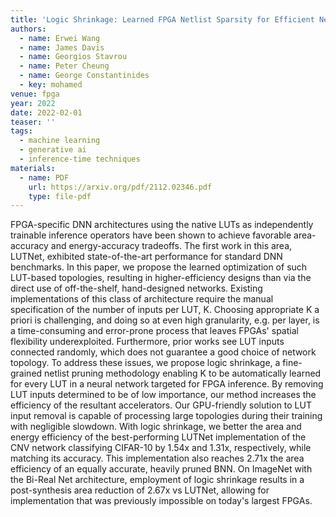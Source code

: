 ```yaml
---
title: 'Logic Shrinkage: Learned FPGA Netlist Sparsity for Efficient Neural Network Inference'
authors:
  - name: Erwei Wang
  - name: James Davis
  - name: Georgios Stavrou
  - name: Peter Cheung
  - name: George Constantinides
  - key: mohamed
venue: fpga
year: 2022
date: 2022-02-01
teaser: ''
tags:
  - machine learning
  - generative ai
  - inference-time techniques
materials:
  - name: PDF
    url: https://arxiv.org/pdf/2112.02346.pdf
    type: file-pdf
---
```

FPGA-specific DNN architectures using the native LUTs as independently trainable inference operators have been shown to achieve favorable area-accuracy and energy-accuracy tradeoffs. The first work in this area, LUTNet, exhibited state-of-the-art performance for standard DNN benchmarks. In this paper, we propose the learned optimization of such LUT-based topologies, resulting in higher-efficiency designs than via the direct use of off-the-shelf, hand-designed networks. Existing implementations of this class of architecture require the manual specification of the number of inputs per LUT, K. Choosing appropriate K a priori is challenging, and doing so at even high granularity, e.g. per layer, is a time-consuming and error-prone process that leaves FPGAs' spatial flexibility underexploited. Furthermore, prior works see LUT inputs connected randomly, which does not guarantee a good choice of network topology. To address these issues, we propose logic shrinkage, a fine-grained netlist pruning methodology enabling K to be automatically learned for every LUT in a neural network targeted for FPGA inference. By removing LUT inputs determined to be of low importance, our method increases the efficiency of the resultant accelerators. Our GPU-friendly solution to LUT input removal is capable of processing large topologies during their training with negligible slowdown. With logic shrinkage, we better the area and energy efficiency of the best-performing LUTNet implementation of the CNV network classifying CIFAR-10 by 1.54x and 1.31x, respectively, while matching its accuracy. This implementation also reaches 2.71x the area efficiency of an equally accurate, heavily pruned BNN. On ImageNet with the Bi-Real Net architecture, employment of logic shrinkage results in a post-synthesis area reduction of 2.67x vs LUTNet, allowing for implementation that was previously impossible on today's largest FPGAs.
